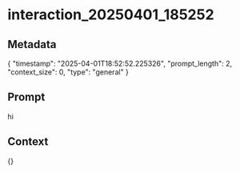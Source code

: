 # interaction_20250401_185252

## Metadata
{
  "timestamp": "2025-04-01T18:52:52.225326",
  "prompt_length": 2,
  "context_size": 0,
  "type": "general"
}

## Prompt
hi

## Context
{}
